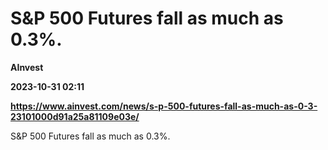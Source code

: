 # S&P 500 Futures fall as much as 0.3%.
**AInvest**

**2023-10-31 02:11**

**https://www.ainvest.com/news/s-p-500-futures-fall-as-much-as-0-3-23101000d91a25a81109e03e/**

S&P 500 Futures fall as much as 0.3%.